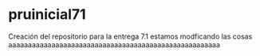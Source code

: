 # pruinicial71
Creación del repositorio para la entrega 7.1
estamos modficando las cosas
aaaaaaaaaaaaaaaaaaaaaaaaaaaaaaaaaaaaaaaaaaaaaaaaaaaaaa
